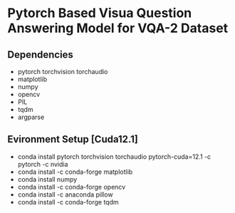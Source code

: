 # Pytorch Based Visua Question Answering Model for VQA-2 Dataset

## Dependencies
* pytorch torchvision torchaudio
* matplotlib
* numpy
* opencv
* PIL
* tqdm
* argparse

## Evironment Setup [Cuda12.1]
* conda install pytorch torchvision torchaudio pytorch-cuda=12.1 -c pytorch -c nvidia
* conda install -c conda-forge matplotlib
* conda install numpy
* conda install -c conda-forge opencv
* conda install -c anaconda pillow
* conda install -c conda-forge tqdm


